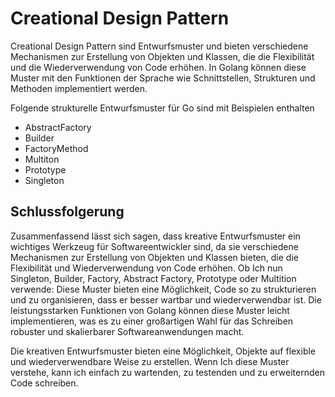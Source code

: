 # Creational Design Pattern

Creational Design Pattern sind Entwurfsmuster und bieten verschiedene Mechanismen zur Erstellung von Objekten und Klassen, die die Flexibilität und die Wiederverwendung von Code erhöhen. In Golang können diese Muster mit den Funktionen der Sprache wie Schnittstellen, Strukturen und Methoden implementiert werden.

Folgende strukturelle Entwurfsmuster für Go sind mit Beispielen enthalten

* AbstractFactory
* Builder
* FactoryMethod
* Multiton
* Prototype
* Singleton

## Schlussfolgerung

Zusammenfassend lässt sich sagen, dass kreative Entwurfsmuster ein wichtiges Werkzeug für Softwareentwickler sind, da sie verschiedene Mechanismen zur Erstellung von Objekten und Klassen bieten, die die Flexibilität und Wiederverwendung von Code erhöhen. Ob Ich nun Singleton, Builder, Factory, Abstract Factory, Prototype oder Multition verwende: Diese Muster bieten eine Möglichkeit, Code so zu strukturieren und zu organisieren, dass er besser wartbar und wiederverwendbar ist. Die leistungsstarken Funktionen von Golang können diese Muster leicht implementieren, was es zu einer großartigen Wahl für das Schreiben robuster und skalierbarer Softwareanwendungen macht.

Die kreativen Entwurfsmuster bieten eine Möglichkeit, Objekte auf flexible und wiederverwendbare Weise zu erstellen. Wenn Ich diese Muster verstehe, kann ich einfach zu wartenden, zu testenden und zu erweiternden Code schreiben.

